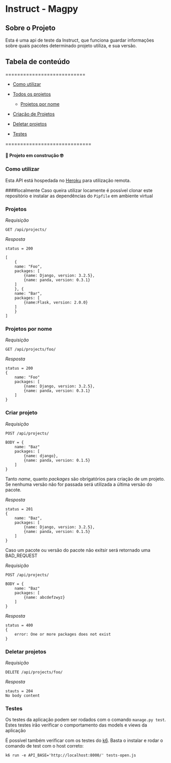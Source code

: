 # Instruct - Magpy

## Sobre o Projeto

Esta é uma api de teste da Instruct, que funciona guardar informações sobre quais pacotes determinado projeto utiliza, e sua versão.

## Tabela de conteúdo

===========================

- [Como utilizar](#how)

- [Todos os projetos ](#Projetos)

  - [Projetos por nome](#ProjetoNome)

- [Criação de Projetos](#CriarProjetos)

- [Deletar projetos](#Deletar)

- [Testes](#testes)

=============================

#### :construction: Projeto em construção :nerd_face:

<h3 id='how'>Como utilizar</h3>

Esta API está hospedada no [Heroku]() para utilização remota.

####localmente
Caso queira utilizar locamente é possível clonar este repositório e instalar as dependências do `Pipfile` em ambiente virtual

<h3 id="Projetos">Projetos</h3>

_Requisição_

```
GET /api/projects/
```

_Resposta_

```
status = 200

[
    {
    name: "Foo",
    packages: [
        {name: Django, version: 3.2.5},
        {name: panda, version: 0.3.1}
    ]
    }, {
    name: "Bar",
    packages: [
        {name:Flask, version: 2.0.0}
    ]
    }
]
```

<h3 id="ProjetoNome">Projetos por nome</h3>

_Requisição_

```
GET /api/projects/foo/
```

_Resposta_

```
status = 200
{
    name: "Foo"
    packages: [
        {name: Django, version: 3.2.5},
        {name: panda, version: 0.3.1}
    ]
}
```

<h3 id="CriarProjetos">Criar projeto</h3>

_Requisição_

```
POST /api/projects/

BODY = {
    name: "Baz"
    packages: [
        {name: django},
        {name: panda, version: 0.1.5}
    ]
}
```

Tanto _name_, quanto _packages_ são obrigatórios para criação de um projeto. Se nenhuma versão não for passada será utilizada a última versão do pacote.

_Resposta_

```
status = 201
{
    name: "Baz",
    packages: [
        {name: Django, version: 3.2.5},
        {name: panda, version: 0.1.5}
    ]
}
```

Caso um pacote ou versão do pacote não exitsir será retornado uma BAD_REQUEST

_Requisição_

```
POST /api/projects/

BODY = {
    name: "Baz"
    packages: [
        {name: abcdefzwyz}
    ]
}
```

_Resposta_

```
status = 400
{
    error: One or more packages does not exist
}
```

<h3 id="Deletar">Deletar projetos</h3>

_Requisição_

```
DELETE /api/projects/foo/
```

_Resposta_

```
stauts = 204
No body content
```

<h3 id="testes">Testes</h3>

Os testes da aplicação podem ser rodados com o comando `manage.py test`. Estes testes irão verificar o comportamento das models e views da aplicação

É possível também verificar com os testes do [k6](https://k6.io/). Basta o instalar e rodar o comando de test com o host correto:

```
k6 run -e API_BASE='http://localhost:8000/' tests-open.js
```
